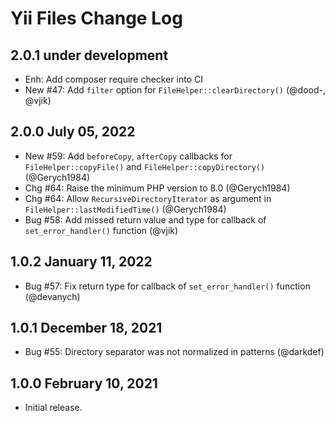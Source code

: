 # Yii Files Change Log

## 2.0.1 under development

- Enh: Add composer require checker into CI
- New #47: Add `filter` option for `FileHelper::clearDirectory()` (@dood-, @vjik)

## 2.0.0 July 05, 2022

- New #59: Add `beforeCopy`, `afterCopy` callbacks for `FileHelper::copyFile()` and `FileHelper::copyDirectory()` (@Gerych1984)
- Chg #64: Raise the minimum PHP version to 8.0 (@Gerych1984)
- Chg #64: Allow `RecursiveDirectoryIterator` as argument in `FileHelper::lastModifiedTime()` (@Gerych1984)
- Bug #58: Add missed return value and type for callback of `set_error_handler()` function (@vjik)

## 1.0.2 January 11, 2022

- Bug #57: Fix return type for callback of `set_error_handler()` function (@devanych)

## 1.0.1 December 18, 2021

- Bug #55: Directory separator was not normalized in patterns (@darkdef)

## 1.0.0 February 10, 2021

- Initial release.

